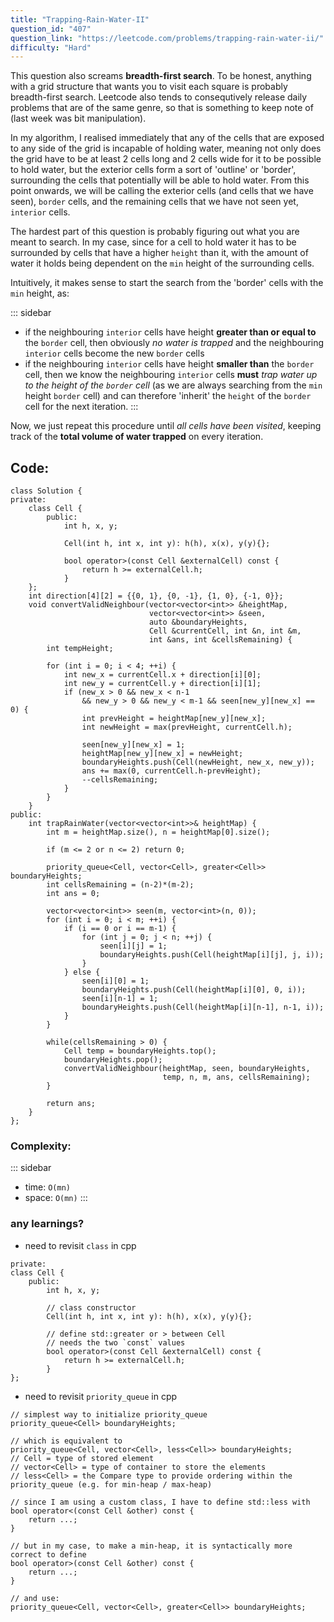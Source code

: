```yaml
---
title: "Trapping-Rain-Water-II"
question_id: "407"
question_link: "https://leetcode.com/problems/trapping-rain-water-ii/"
difficulty: "Hard"
---
```


This question also screams **breadth-first search**. 
To be honest, anything with a grid structure that wants you to visit each square is probably breadth-first search.
Leetcode also tends to consequtively release daily problems that are of the same genre, so that is something to keep note of (last week was bit manipulation).

In my algorithm, I realised immediately that any of the cells that are exposed to any side of the grid is incapable of holding water,
meaning not only does the grid have to be at least 2 cells long and 2 cells wide for it to be possible to hold water,
but the exterior cells form a sort of 'outline' or 'border', surrounding the cells that potentially will be able to hold water.
From this point onwards, we will be calling the exterior cells (and cells that we have seen), `border` cells,
and the remaining cells that we have not seen yet, `interior` cells.

The hardest part of this question is probably figuring out what you are meant to search. In my case,
since for a cell to hold water it has to be surrounded by cells that have a higher `height` than it,
with the amount of water it holds being dependent on the `min` height of the surrounding cells.

Intuitively, it makes sense to start the search from the 'border' cells with the `min` height, as:

::: sidebar
- if the neighbouring `interior` cells have height **greater than or equal to** the `border` cell, then obviously *no water is trapped* and the neighbouring `interior` cells become the new `border` cells
- if the neighbouring `interior` cells have height **smaller than** the `border` cell, then we know the neighbouring `interior` cells **must** *trap water up to the height of the `border` cell* (as we are always searching from the `min` height `border` cell) and can therefore 'inherit' the `height` of the `border` cell for the next iteration.
:::

Now, we just repeat this procedure until *all cells have been visited*, keeping track of the **total volume of water trapped** on every iteration. 

## Code<span>:</span>

``` {.cpp}
class Solution {
private:
    class Cell {
        public:
            int h, x, y;

            Cell(int h, int x, int y): h(h), x(x), y(y){};

            bool operator>(const Cell &externalCell) const {
                return h >= externalCell.h;
            }
    };
    int direction[4][2] = {{0, 1}, {0, -1}, {1, 0}, {-1, 0}};
    void convertValidNeighbour(vector<vector<int>> &heightMap, 
                               vector<vector<int>> &seen, 
                               auto &boundaryHeights, 
                               Cell &currentCell, int &n, int &m, 
                               int &ans, int &cellsRemaining) {
        int tempHeight;

        for (int i = 0; i < 4; ++i) {
            int new_x = currentCell.x + direction[i][0];
            int new_y = currentCell.y + direction[i][1];
            if (new_x > 0 && new_x < n-1 
                && new_y > 0 && new_y < m-1 && seen[new_y][new_x] == 0) {
                int prevHeight = heightMap[new_y][new_x];
                int newHeight = max(prevHeight, currentCell.h);

                seen[new_y][new_x] = 1;
                heightMap[new_y][new_x] = newHeight;
                boundaryHeights.push(Cell(newHeight, new_x, new_y));
                ans += max(0, currentCell.h-prevHeight);
                --cellsRemaining;
            }
        }
    }
public:
    int trapRainWater(vector<vector<int>>& heightMap) {
        int m = heightMap.size(), n = heightMap[0].size();
        
        if (m <= 2 or n <= 2) return 0;

        priority_queue<Cell, vector<Cell>, greater<Cell>> boundaryHeights;
        int cellsRemaining = (n-2)*(m-2);
        int ans = 0;

        vector<vector<int>> seen(m, vector<int>(n, 0));
        for (int i = 0; i < m; ++i) {
            if (i == 0 or i == m-1) {
                for (int j = 0; j < n; ++j) {
                    seen[i][j] = 1;
                    boundaryHeights.push(Cell(heightMap[i][j], j, i));
                }
            } else {
                seen[i][0] = 1;
                boundaryHeights.push(Cell(heightMap[i][0], 0, i));
                seen[i][n-1] = 1;
                boundaryHeights.push(Cell(heightMap[i][n-1], n-1, i));
            }
        }

        while(cellsRemaining > 0) {
            Cell temp = boundaryHeights.top();
            boundaryHeights.pop();
            convertValidNeighbour(heightMap, seen, boundaryHeights, 
                                  temp, n, m, ans, cellsRemaining);
        }

        return ans;
    }
};
```

### Complexity<span>:</span>

::: sidebar
- time: `O(mn)`
- space: `O(mn)`
:::

### any learnings<span>?</span>

- need to revisit `class` in cpp

``` {.cpp}
private:
class Cell {
    public:
        int h, x, y;

        // class constructor
        Cell(int h, int x, int y): h(h), x(x), y(y){};

        // define std::greater or > between Cell
        // needs the two `const` values
        bool operator>(const Cell &externalCell) const {
            return h >= externalCell.h;
        }
};
```

- need to revisit `priority_queue` in cpp

```{.cpp}
// simplest way to initialize priority_queue
priority_queue<Cell> boundaryHeights;

// which is equivalent to
priority_queue<Cell, vector<Cell>, less<Cell>> boundaryHeights;
// Cell = type of stored element
// vector<Cell> = type of container to store the elements
// less<Cell> = the Compare type to provide ordering within the priority_queue (e.g. for min-heap / max-heap)

// since I am using a custom class, I have to define std::less with
bool operator<(const Cell &other) const {
    return ...;
}

// but in my case, to make a min-heap, it is syntactically more correct to define
bool operator>(const Cell &other) const {
    return ...;
}

// and use:
priority_queue<Cell, vector<Cell>, greater<Cell>> boundaryHeights;
```
